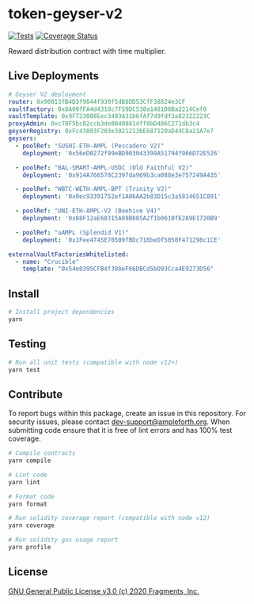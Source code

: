 # token-geyser-v2

[![Tests](https://github.com/ampleforth/token-geyser-v2/workflows/CI/badge.svg)](https://github.com/ampleforth/token-geyser-v2/actions) [![Coverage Status](https://coveralls.io/repos/github/ampleforth/token-geyser-v2/badge.svg?t=HP4Dtq)](https://coveralls.io/github/ampleforth/token-geyser-v2)

Reward distribution contract with time multiplier.

## Live Deployments

```yaml
# Geyser V2 deployment
router: 0x90013fB4D3f9844f930f5dB8DD53CfF38824e3CF
vaultFactory: 0x8A09fFA4d4310c7F59DC538a1481D8Ba2214Cef0
vaultTemplate: 0x9F723008Eec3493A31b6fAf7d9fdf3a82322223C
proxyAdmin: 0xc70F5bc82ccb3de00400814ff8bD406C271db3c4
geyserRegistry: 0xFc43803F203e3821213bE687120aD44C8a21A7e7
geysers:
  - poolRef: "SUSHI-ETH-AMPL (Pescadero V2)"
    deployment: '0x56eD0272f99eBD903043399A51794f966D72E526'

  - poolRef: "BAL-SMART-AMPL-USDC (Old Faithful V2)"
    deployment: '0x914A766578C2397da969b3ca088e3e757249A435'

  - poolRef: "WBTC-WETH-AMPL-BPT (Trinity V2)"
    deployment: '0x0ec93391752ef1A06AA2b83D15c3a5814651C891'

  - poolRef: "UNI-ETH-AMPL-V2 (Beehive V4)"
    deployment: '0x88F12aE68315A89B885A2f1b0610fE2A9E1720B9'

  - poolRef: "aAMPL (Splendid V1)"
    deployment: '0x1Fee4745E70509fBDc718beDf5050F471298c1CE'

externalVaultFactoriesWhitelisted:
  - name: "Crucible"
    template: "0x54e0395CFB4f39beF66DBCd5bD93Cca4E9273D56"
```

## Install

```bash
# Install project dependencies
yarn
```

## Testing

```bash
# Run all unit tests (compatible with node v12+)
yarn test
```

## Contribute

To report bugs within this package, create an issue in this repository.
For security issues, please contact dev-support@ampleforth.org.
When submitting code ensure that it is free of lint errors and has 100% test coverage.

```bash
# Compile contracts
yarn compile

# Lint code
yarn lint

# Format code
yarn format

# Run solidity coverage report (compatible with node v12)
yarn coverage

# Run solidity gas usage report
yarn profile
```

## License

[GNU General Public License v3.0 (c) 2020 Fragments, Inc.](./LICENSE)
